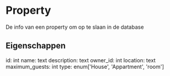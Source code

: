 # Property

De info van een property om op te slaan in de database

## Eigenschappen

id: int
name: text
description: text
owner_id: int
location: text
maximum_guests: int
type: enum['House', 'Appartment', 'room']